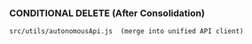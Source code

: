 ### CONDITIONAL DELETE (After Consolidation)

```
src/utils/autonomousApi.js  (merge into unified API client)
```
